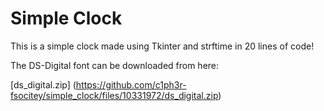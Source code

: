 # Simple Clock
This is a simple clock made using Tkinter and strftime in 20 lines of code!

The DS-Digital font can be downloaded from here: 

[ds_digital.zip]
(https://github.com/c1ph3r-fsocitey/simple_clock/files/10331972/ds_digital.zip)
